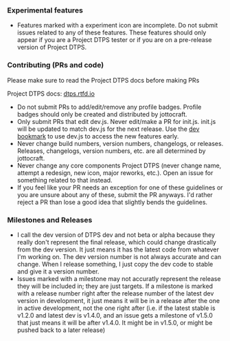 ### Experimental features
* Features marked with a experiment icon are incomplete. Do not submit issues related to any of these features. These features should only appear if you are a Project DTPS tester or if you are on a pre-release version of Project DTPS.

### Contributing (PRs and code)
Please make sure to read the Project DTPS docs before making PRs

Project DTPS docs: [dtps.rtfd.io](dtps.rtfd.io)

* Do not submit PRs to add/edit/remove any profile badges. Profile badges should only be created and distributed by jottocraft.
* Only submit PRs that edit dev.js. Never edit/make a PR for init.js. init.js will be updated to match dev.js for the next release. Use the [dev bookmark](https://dtps.js.org/devbookmark.txt) to use dev.js to access the new features early.
* Never change build numbers, version numbers, changelogs, or releases. Releases, changelogs, version numbers, etc. are all determined by jottocraft.
* Never change any core components Project DTPS (never change name, attempt a redesign, new icon, major reworks, etc.). Open an issue for something related to that instead.
* If you feel like your PR needs an exception for one of these guidelines or you are unsure about any of these, submit the PR anyways. I'd rather reject a PR than lose a good idea that slightly bends the guidelines.

### Milestones and Releases
* I call the dev version of DTPS dev and not beta or alpha because they really don't represent the final release, which could change drastically from the dev version. It just means it has the latest code from whatever I'm working on. The dev version number is not always accurate and can change. When I release something, I just copy the dev code to stable and give it a version number.
* Issues marked with a milestone may not accuratly represent the release they will be included in; they are just targets. If a milestone is marked with a release number right after the release number of the latest dev version in development, it just means it will be in a release after the one in active development, not the one right after (i.e. if the latest stable is v1.2.0 and latest dev is v1.4.0, and an issue gets a milestone of v1.5.0 that just means it will be after v1.4.0. It might be in v1.5.0, or might be pushed back to a later release)
